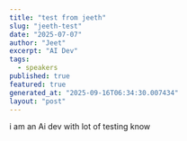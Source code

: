 ```yaml
---
title: "test from jeeth"
slug: "jeeth-test"
date: "2025-07-07"
author: "Jeet"
excerpt: "AI Dev"
tags:
  - speakers
published: true
featured: true
generated_at: "2025-09-16T06:34:30.007434"
layout: "post"
---
```


i am an Ai dev with lot of testing know